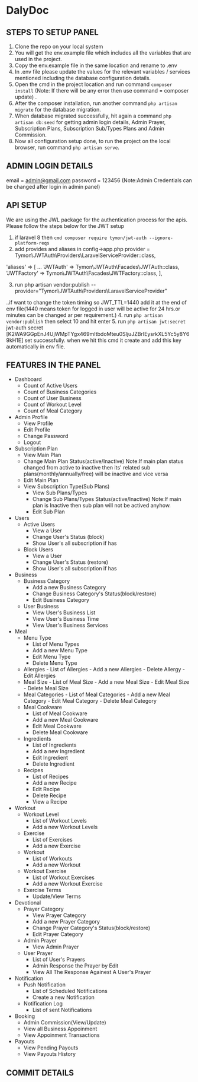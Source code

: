# DalyDoc

## STEPS TO SETUP PANEL
1. Clone the repo on your local system
2. You will get the env.example file which includes all the variables that are used in the project.
3. Copy the env.example file in the same location and rename to .env
4. In .env file please update the values for the relevant variables / services mentioned including the database configuration details.
5. Open the cmd in the project location and run command ```composer install``` (Note: If there will be any error then use command = composer update) .
6. After the composer installation, run another command ```php artisan migrate``` for the database migration.
7. When database migrated successfully, hit again a command ```php artisan db:seed``` for getting admin login details, Admin Prayer, Subscription Plans, Subscription Sub/Types Plans and Admin Commission.
8. Now all configuration setup done, to run the project on the local browser, run command ```php artisan serve```.

## ADMIN LOGIN DETAILS
email = admin@gmail.com
password = 123456
(Note:Admin Credentials can be changed after login in admin panel)

## API SETUP
We are using the JWL package for the authentication process for the apis. Please follow the steps below for the JWT setup

1. if laravel 8 then
```cmd composer require tymon/jwt-auth --ignore-platform-reqs```
2. add provides and aliases in config->app.php
provider =  Tymon\JWTAuth\Providers\LaravelServiceProvider::class,

'aliases' => [
    ...
    'JWTAuth' => Tymon\JWTAuth\Facades\JWTAuth::class,
     'JWTFactory' => Tymon\JWTAuth\Facades\JWTFactory::class,
],

3. run  php artisan vendor:publish --provider="Tymon\JWTAuth\Providers\LaravelServiceProvider"


..if want to change the token timing so 
JWT_TTL=1440    add it at the end of env file(1440 means token for logged in user will be active for 24 hrs.or minutes can be changed ar per requirement.)
4. run   ```php artisan vendor:publish```
then select 10 and hit enter
5. run  ```php artisan jwt:secret```
jwt-auth secret [K2WA9GGpEnJ4UjWMpTYgx469mItbdoMteu0SljuJZBrIEysrkXL5Yc5y8Y69kH1E] set successfully.
when we hit this cmd it create and add this key automatically in env file.

## FEATURES IN THE PANEL

-  Dashboard
   -   Count of Active Users
   -   Count of Business Categories
   -   Count of User Business
   -   Count of Workout Level
   -   Count of Meal Category
-  Admin Profile
    -   View Profile
    -   Edit Profile
    -   Change Password
    -   Logout
-  Subscription Plan
    -   View Main Plan
    -   Change Main Plan Status(active/Inactive) Note:If main plan status changed from active to inactive then its' related sub plans(monthly/annually/free) will be inactive and vice versa
    -   Edit Main Plan
    -   View Subscription Type(Sub Plans)
        -   View Sub Plans/Types
        -   Change Sub Plans/Types Status(active/Inactive) Note:If main plan is Inactive then sub plan will not be actived anyhow.
        -   Edit Sub Plan
-  Users
    -   Active Users
        -   View a User
        -   Change User's Status (block)
        -   Show User's all subscription if has
    -   Block Users
        -   View a User
        -   Change User's Status (restore)
        -   Show User's all subscription if has
-  Business 
    -   Business Category
        -   Add a new Business Category
        -   Change Business Category's Status(block/restore)
        -   Edit Business Category
    - User Business
       - View User's Business List
       - View User's Business Time
       - View User's Business Services
-  Meal
    -   Menu Type
        -   List of Menu Types
        -   Add a new Menu Type
        -   Edit Menu Type
        -   Delete Menu Type
    -    Allergies
        -   List of Allergies
        -   Add a new Allergies
        -   Delete Allergy
        -   Edit Allergies
    -    Meal Size
        -   List of Meal Size
        -   Add a new Meal Size
        -   Edit Meal Size
        -   Delete Meal Size
     -   Meal Categories
        -   List of Meal Categories
        -   Add a new Meal Category
        -   Edit Meal Category
        -   Delete Meal Category
    -   Meal Cookware
        -   List of Meal Cookware
        -   Add a new Meal Cookware
        -   Edit Meal Cookware
        -   Delete Meal Cookware
    -   Ingredients
        -   List of Ingredients
        -   Add a new Ingredient
        -   Edit Ingredient
        -   Delete Ingredient
    -   Recipes
        -   List of Recipes
        -   Add a new Recipe
        -   Edit Recipe
        -   Delete Recipe
        -   View a Recipe
- Workout
    -   Workout Level
        -   List of Workout Levels
        -   Add a new Workout Levels
    -   Exercise
        -   List of Exercises
        -   Add a new Exercise
    -   Workout
        -   List of Workouts
        -   Add a new Workout
    -   Workout Exercise
        -   List of Workout Exercises
        -   Add a new Workout Exercise
    -  Exercise Terms
        -   Update/View Terms
-   Devotional
    -   Prayer Category
        -   View Prayer Category
        -   Add a new Prayer Category
        -   Change Prayer Category's Status(block/restore)
        -   Edit Prayer Category
    -   Admin Prayer
        -   View Admin Prayer
    -  User Prayer
       -   List of User's Prayers
       -   Admin Response the Prayer by Edit
       -   View All The Response Againest A User's Prayer
-   Notification
    -  Push Notification 
       -   List of Scheduled Notifications
       -   Create a new Notification
    -  Notification Log
       -   List of sent Notifications  
-   Booking
    -  Admin Commission(View/Update)
    -  View all Business Appoinment
    -  View Appoinment Transactions
-   Payouts
    -  View Pending Payouts
    -  View Payouts History


## COMMIT DETAILS